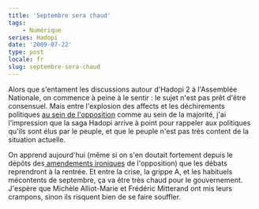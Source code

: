 ```yaml
---
title: 'Septembre sera chaud'
tags:
    - Numérique
series: Hadopi
date: '2009-07-22'
type: post
locale: fr
slug: septembre-sera-chaud
---
```


Alors que s'entament les discussions autour d'Hadopi 2 à l'Assemblée Nationale, on commence à peine à le sentir&nbsp;: le sujet n'est pas prêt d'être consensuel. Mais entre l'explosion des affects et les déchirements politiques [au sein de l'opposition](http://tempsreel.nouvelobs.com/) comme au sein de la majorité, j'ai l'impression que la saga Hadopi arrive à point pour rappeler aux politiques qu'ils sont élus par le peuple, et que le peuple n'est pas très content de la situation actuelle.

On apprend aujourd'hui (même si on s'en doutait fortement depuis le dépôts des[ amendements ironiques](http://richard.ying.fr/blog/2009/07/20/2150/) de l'opposition) que les débats reprendront à la rentrée. Et entre la crise, la grippe A, et les habituels mécontents de septembre, ça va être très chaud pour le gouvernement. J'espère que Michèle Alliot-Marie et Frédéric Mitterand ont mis leurs crampons, sinon ils risquent bien de se faire souffler.
